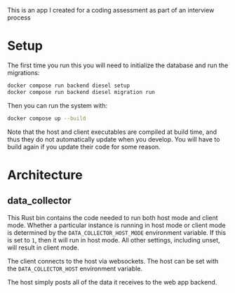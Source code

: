 This is an app I created for a coding assessment as part of an interview process

# Setup

The first time you run this you will need to initialize the database
and run the migrations:

```bash
docker compose run backend diesel setup
docker compose run backend diesel migration run
```

Then you can run the system with:

```bash
docker compose up --build
```

Note that the host and client executables are compiled at build time,
and thus they do not automatically update when you develop. You will have
to build again if you update their code for some reason.


# Architecture

## data_collector

This Rust bin contains the code needed to run both host mode and client mode.
Whether a particular instance is running in host mode or client mode is determined
by the `DATA_COLLECTOR_HOST_MODE` environment variable. If this is set to `1`, then
it will run in host mode. All other settings, including unset, will result in
client mode.

The client connects to the host via websockets. The host can be set with the
`DATA_COLLECTOR_HOST` environment variable.

The host simply posts all of the data it receives to the web app backend.
